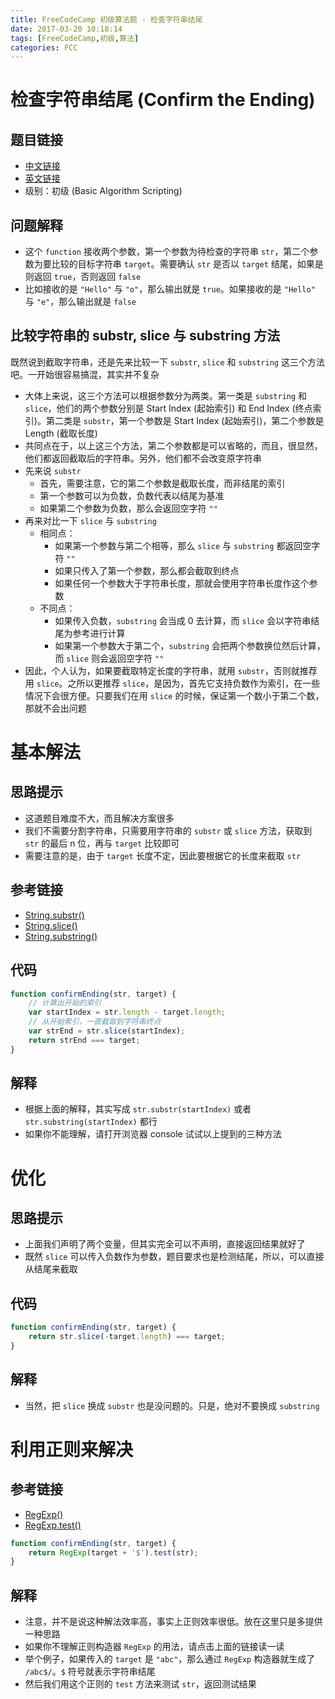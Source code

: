 ```yaml
---
title: FreeCodeCamp 初级算法题 - 检查字符串结尾
date: 2017-03-20 10:18:14
tags: [FreeCodeCamp,初级,算法]
categories: FCC
---
```

# 检查字符串结尾 (Confirm the Ending)

## 题目链接
- [中文链接](https://www.freecodecamp.cn/challenges/confirm-the-ending)
- [英文链接](https://www.freecodecamp.com/challenges/confirm-the-ending)
- 级别：初级 (Basic Algorithm Scripting)

## 问题解释
- 这个 `function` 接收两个参数，第一个参数为待检查的字符串 `str`，第二个参数为要比较的目标字符串 `target`。需要确认 `str` 是否以 `target` 结尾，如果是则返回 `true`，否则返回 `false`
- 比如接收的是 `"Hello"` 与 `"o"`，那么输出就是 `true`。如果接收的是 `"Hello"` 与 `"e"`，那么输出就是 `false`
<!-- more -->

## 比较字符串的 substr, slice 与 substring 方法
既然说到截取字符串，还是先来比较一下 `substr`, `slice` 和 `substring` 这三个方法吧。一开始很容易搞混，其实并不复杂
- 大体上来说，这三个方法可以根据参数分为两类。第一类是 `substring` 和 `slice`，他们的两个参数分别是 Start Index (起始索引) 和 End Index (终点索引)。第二类是 `substr`，第一个参数是 Start Index (起始索引)，第二个参数是 Length (截取长度)
- 共同点在于，以上这三个方法，第二个参数都是可以省略的，而且，很显然，他们都返回截取后的字符串。另外，他们都不会改变原字符串
- 先来说 `substr`
	- 首先，需要注意，它的第二个参数是截取长度，而非结尾的索引
	- 第一个参数可以为负数，负数代表以结尾为基准
	- 如果第二个参数为负数，那么会返回空字符 `""`
- 再来对比一下 `slice` 与 `substring`
	- 相同点：
		- 如果第一个参数与第二个相等，那么 `slice` 与 `substring` 都返回空字符 `""`
		- 如果只传入了第一个参数，那么都会截取到终点
		- 如果任何一个参数大于字符串长度，那就会使用字符串长度作这个参数
	- 不同点：
		- 如果传入负数，`substring` 会当成 0 去计算，而 `slice` 会以字符串结尾为参考进行计算
		- 如果第一个参数大于第二个，`substring` 会把两个参数换位然后计算，而 `slice` 则会返回空字符 `""`
- 因此，个人认为，如果要截取特定长度的字符串，就用 `substr`，否则就推荐用 `slice`。之所以更推荐 `slice`，是因为，首先它支持负数作为索引，在一些情况下会很方便。只要我们在用 `slice` 的时候，保证第一个数小于第二个数，那就不会出问题

# 基本解法
## 思路提示
- 这道题目难度不大，而且解决方案很多
- 我们不需要分割字符串，只需要用字符串的 `substr` 或 `slice` 方法，获取到 `str` 的最后 n 位，再与 `target` 比较即可
- 需要注意的是，由于 `target` 长度不定，因此要根据它的长度来截取 `str`

## 参考链接
- [String.substr()](https://developer.mozilla.org/zh-CN/docs/Web/JavaScript/Reference/Global_Objects/String/substr)
- [String.slice()](https://developer.mozilla.org/zh-CN/docs/Web/JavaScript/Reference/Global_Objects/String/slice)
- [String.substring()](https://developer.mozilla.org/zh-CN/docs/Web/JavaScript/Reference/Global_Objects/String/substring)

## 代码
```js
function confirmEnding(str, target) {
    // 计算出开始的索引
    var startIndex = str.length - target.length;
    // 从开始索引，一直截取到字符串终点
    var strEnd = str.slice(startIndex);
    return strEnd === target;
}
```

## 解释
- 根据上面的解释，其实写成 `str.substr(startIndex)` 或者 `str.substring(startIndex)` 都行
- 如果你不能理解，请打开浏览器 console 试试以上提到的三种方法

# 优化
## 思路提示
- 上面我们声明了两个变量，但其实完全可以不声明，直接返回结果就好了
- 既然 `slice` 可以传入负数作为参数，题目要求也是检测结尾，所以，可以直接从结尾来截取

## 代码
```js
function confirmEnding(str, target) {
    return str.slice(-target.length) === target;
}
```

## 解释
- 当然，把 `slice` 换成 `substr` 也是没问题的。只是，绝对不要换成 `substring`

# 利用正则来解决
## 参考链接
- [RegExp()](https://developer.mozilla.org/zh-CN/docs/Web/JavaScript/Reference/Global_Objects/RegExp)
- [RegExp.test()](https://developer.mozilla.org/zh-CN/docs/Web/JavaScript/Reference/Global_Objects/RegExp/test)
```js
function confirmEnding(str, target) {
    return RegExp(target + '$').test(str);
}
```

## 解释
- 注意，并不是说这种解法效率高，事实上正则效率很低。放在这里只是多提供一种思路
- 如果你不理解正则构造器 `RegExp` 的用法，请点击上面的链接读一读
- 举个例子，如果传入的 `target` 是 `"abc"`，那么通过 `RegExp` 构造器就生成了 `/abc$/`。`$` 符号就表示字符串结尾
- 然后我们用这个正则的 `test` 方法来测试 `str`，返回测试结果
